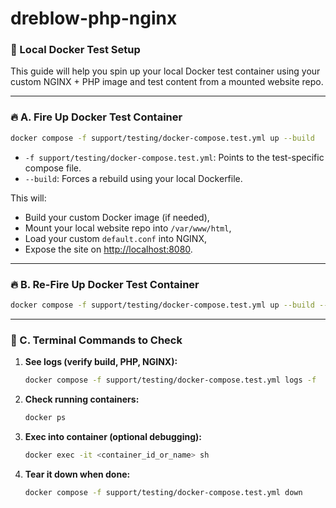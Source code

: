 # dreblow-php-nginx

### 🧪 Local Docker Test Setup

This guide will help you spin up your local Docker test container using your custom NGINX + PHP image and test content from a mounted website repo.

---

### 🔥 A. Fire Up Docker Test Container

```bash
docker compose -f support/testing/docker-compose.test.yml up --build
```

- `-f support/testing/docker-compose.test.yml`: Points to the test-specific compose file.
- `--build`: Forces a rebuild using your local Dockerfile.

This will:
- Build your custom Docker image (if needed),
- Mount your local website repo into `/var/www/html`,
- Load your custom `default.conf` into NGINX,
- Expose the site on [http://localhost:8080](http://localhost:8080).

---

### 🔥 B. Re-Fire Up Docker Test Container

```bash
docker compose -f support/testing/docker-compose.test.yml up --build --force-recreate
```
---

### 🧪 C. Terminal Commands to Check

1. **See logs (verify build, PHP, NGINX):**
   ```bash
   docker compose -f support/testing/docker-compose.test.yml logs -f
   ```

2. **Check running containers:**
   ```bash
   docker ps
   ```

3. **Exec into container (optional debugging):**
   ```bash
   docker exec -it <container_id_or_name> sh
   ```

4. **Tear it down when done:**
   ```bash
   docker compose -f support/testing/docker-compose.test.yml down
   ```
